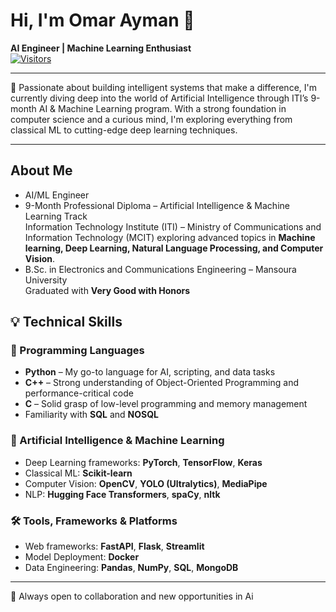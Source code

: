 # Hi, I'm Omar Ayman 👋  
**AI Engineer | Machine Learning Enthusiast**  
[![Visitors](https://komarev.com/ghpvc/?username=OmarrAymann)](https://github.com/OmarAyman)

---

🚀 Passionate about building intelligent systems that make a difference, I'm currently diving deep into the world of Artificial Intelligence through ITI’s 9-month AI & Machine Learning program. With a strong foundation in computer science and a curious mind, I'm exploring everything from classical ML to cutting-edge deep learning techniques.

---

## About Me

- AI/ML Engineer  
- 9-Month Professional Diploma – Artificial Intelligence & Machine Learning Track  
  Information Technology Institute (ITI) – Ministry of Communications and Information Technology (MCIT)
  exploring advanced topics in **Machine learning, Deep Learning, Natural Language Processing, and Computer Vision**.
- B.Sc. in Electronics and Communications Engineering – Mansoura University  
 Graduated with **Very Good with Honors**



## 💡 Technical Skills

### 🧾 Programming Languages
- **Python** – My go-to language for AI, scripting, and data tasks  
- **C++** – Strong understanding of Object-Oriented Programming and performance-critical code  
- **C** – Solid grasp of low-level programming and memory management  
- Familiarity with **SQL** and **NOSQL**

### 🤖 Artificial Intelligence & Machine Learning
- Deep Learning frameworks: **PyTorch**, **TensorFlow**, **Keras**
- Classical ML: **Scikit-learn**
- Computer Vision: **OpenCV**, **YOLO (Ultralytics)**, **MediaPipe**
- NLP: **Hugging Face Transformers**, **spaCy**, **nltk**

### 🛠️ Tools, Frameworks & Platforms
- Web frameworks: **FastAPI**, **Flask**, **Streamlit**
- Model Deployment: **Docker**
- Data Engineering: **Pandas**, **NumPy**, **SQL**, **MongoDB**

---

🚀 Always open to collaboration and new opportunities in Ai
